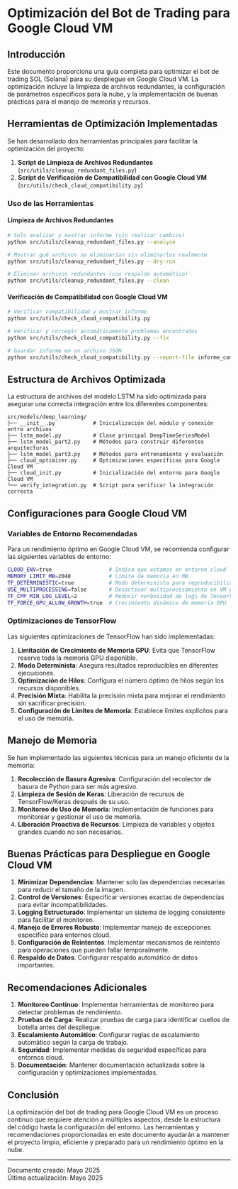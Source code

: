 # Optimización del Bot de Trading para Google Cloud VM

## Introducción

Este documento proporciona una guía completa para optimizar el bot de trading SOL (Solana) para su despliegue en Google Cloud VM. La optimización incluye la limpieza de archivos redundantes, la configuración de parámetros específicos para la nube, y la implementación de buenas prácticas para el manejo de memoria y recursos.

## Herramientas de Optimización Implementadas

Se han desarrollado dos herramientas principales para facilitar la optimización del proyecto:

1. **Script de Limpieza de Archivos Redundantes** (`src/utils/cleanup_redundant_files.py`)
2. **Script de Verificación de Compatibilidad con Google Cloud VM** (`src/utils/check_cloud_compatibility.py`)

### Uso de las Herramientas

#### Limpieza de Archivos Redundantes

```bash
# Solo analizar y mostrar informe (sin realizar cambios)
python src/utils/cleanup_redundant_files.py --analyze

# Mostrar qué archivos se eliminarían sin eliminarlos realmente
python src/utils/cleanup_redundant_files.py --dry-run

# Eliminar archivos redundantes (con respaldo automático)
python src/utils/cleanup_redundant_files.py --clean
```

#### Verificación de Compatibilidad con Google Cloud VM

```bash
# Verificar compatibilidad y mostrar informe
python src/utils/check_cloud_compatibility.py

# Verificar y corregir automáticamente problemas encontrados
python src/utils/check_cloud_compatibility.py --fix

# Guardar informe en un archivo JSON
python src/utils/check_cloud_compatibility.py --report-file informe_compatibilidad.json
```

## Estructura de Archivos Optimizada

La estructura de archivos del modelo LSTM ha sido optimizada para asegurar una correcta integración entre los diferentes componentes:

```
src/models/deep_learning/
├── __init__.py            # Inicialización del módulo y conexión entre archivos
├── lstm_model.py          # Clase principal DeepTimeSeriesModel
├── lstm_model_part2.py    # Métodos para construir diferentes arquitecturas
├── lstm_model_part3.py    # Métodos para entrenamiento y evaluación
├── cloud_optimizer.py     # Optimizaciones específicas para Google Cloud VM
├── cloud_init.py          # Inicialización del entorno para Google Cloud VM
└── verify_integration.py  # Script para verificar la integración correcta
```

## Configuraciones para Google Cloud VM

### Variables de Entorno Recomendadas

Para un rendimiento óptimo en Google Cloud VM, se recomienda configurar las siguientes variables de entorno:

```bash
CLOUD_ENV=true                  # Indica que estamos en entorno cloud
MEMORY_LIMIT_MB=2048            # Límite de memoria en MB
TF_DETERMINISTIC=true           # Modo determinista para reproducibilidad
USE_MULTIPROCESSING=false       # Desactivar multiprocesamiento en VM pequeñas
TF_CPP_MIN_LOG_LEVEL=2          # Reducir verbosidad de logs de TensorFlow
TF_FORCE_GPU_ALLOW_GROWTH=true  # Crecimiento dinámico de memoria GPU
```

### Optimizaciones de TensorFlow

Las siguientes optimizaciones de TensorFlow han sido implementadas:

1. **Limitación de Crecimiento de Memoria GPU**: Evita que TensorFlow reserve toda la memoria GPU disponible.
2. **Modo Determinista**: Asegura resultados reproducibles en diferentes ejecuciones.
3. **Optimización de Hilos**: Configura el número óptimo de hilos según los recursos disponibles.
4. **Precisión Mixta**: Habilita la precisión mixta para mejorar el rendimiento sin sacrificar precisión.
5. **Configuración de Límites de Memoria**: Establece límites explícitos para el uso de memoria.

## Manejo de Memoria

Se han implementado las siguientes técnicas para un manejo eficiente de la memoria:

1. **Recolección de Basura Agresiva**: Configuración del recolector de basura de Python para ser más agresivo.
2. **Limpieza de Sesión de Keras**: Liberación de recursos de TensorFlow/Keras después de su uso.
3. **Monitoreo de Uso de Memoria**: Implementación de funciones para monitorear y gestionar el uso de memoria.
4. **Liberación Proactiva de Recursos**: Limpieza de variables y objetos grandes cuando no son necesarios.

## Buenas Prácticas para Despliegue en Google Cloud VM

1. **Minimizar Dependencias**: Mantener solo las dependencias necesarias para reducir el tamaño de la imagen.
2. **Control de Versiones**: Especificar versiones exactas de dependencias para evitar incompatibilidades.
3. **Logging Estructurado**: Implementar un sistema de logging consistente para facilitar el monitoreo.
4. **Manejo de Errores Robusto**: Implementar manejo de excepciones específico para entornos cloud.
5. **Configuración de Reintentos**: Implementar mecanismos de reintento para operaciones que pueden fallar temporalmente.
6. **Respaldo de Datos**: Configurar respaldo automático de datos importantes.

## Recomendaciones Adicionales

1. **Monitoreo Continuo**: Implementar herramientas de monitoreo para detectar problemas de rendimiento.
2. **Pruebas de Carga**: Realizar pruebas de carga para identificar cuellos de botella antes del despliegue.
3. **Escalamiento Automático**: Configurar reglas de escalamiento automático según la carga de trabajo.
4. **Seguridad**: Implementar medidas de seguridad específicas para entornos cloud.
5. **Documentación**: Mantener documentación actualizada sobre la configuración y optimizaciones implementadas.

## Conclusión

La optimización del bot de trading para Google Cloud VM es un proceso continuo que requiere atención a múltiples aspectos, desde la estructura del código hasta la configuración del entorno. Las herramientas y recomendaciones proporcionadas en este documento ayudarán a mantener el proyecto limpio, eficiente y preparado para un rendimiento óptimo en la nube.

---

Documento creado: Mayo 2025  
Última actualización: Mayo 2025
